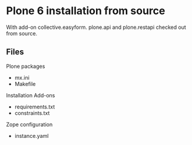 # Plone 6 installation from source

With add-on collective.easyform.
plone.api and plone.restapi checked out from source.

## Files

Plone packages

- mx.ini
- Makefile

Installation Add-ons

- requirements.txt
- constraints.txt

Zope configuration

- instance.yaml